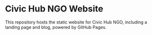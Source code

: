 # Civic Hub NGO Website  
This repository hosts the static website for Civic Hub NGO, including a landing page and blog, powered by GitHub Pages.  
